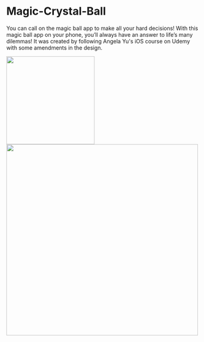 # Magic-Crystal-Ball
You can call on the magic ball app to make all your hard decisions! With this magic ball app on your phone, you’ll always have an answer to life’s many dilemmas! It was created by following Angela Yu's iOS course on Udemy with some amendments in the design.

<img src="MagicCrystal.gif" width="230"/>                   <img src="crystalLandscape.PNG" width="500"/>
